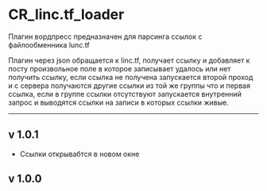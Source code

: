 CR_linc.tf_loader
=================

Плагин вордпресс предназначен для парсинга ссылок с файлообменника lunc.tf

Плагин через json обращается к linc.tf, получает ссылку и добавляет к посту произвольное поле в которое записывает удалось или нет получить ссылку, если ссылка не получена запускается второй проход и с сервера получаются другие ссылки из той же группы что и первая ссылка, если в группе ссылки отсутствуют запускается внутренний запрос и выводятся ссылки на записи в которых ссылки живые.
____



## v 1.0.1
* Ссылки открывабтся в новом окне

## v 1.0.0